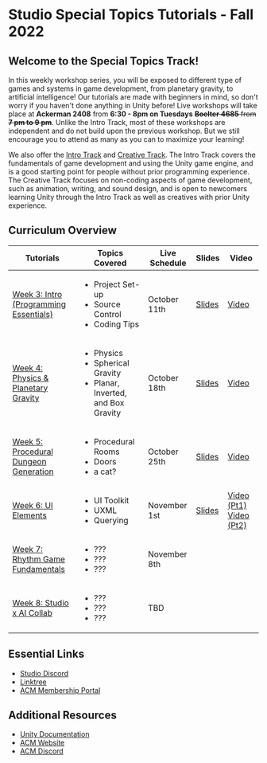 # Studio Special Topics Tutorials - Fall 2022
## Welcome to the Special Topics Track!
In this weekly workshop series, you will be exposed to different type of games and systems in game development, from planetary gravity, to artificial intelligence! Our tutorials are made with beginners in mind, so don't worry if you haven't done anything in Unity before! Live workshops will take place at **Ackerman 2408** from **6:30 - 8pm on Tuesdays** ~~**Boelter 4685** from **7 pm to 9 pm**~~. Unlike the Intro Track, most of these workshops are independent and do not build upon the previous workshop. But we still encourage you to attend as many as you can to maximize your learning!

We also offer the [Intro Track](https://github.com/uclaacm/studio-intro-tutorials) and [Creative Track](https://github.com/uclaacm/studio-creative-tutorials-f21). The Intro Track covers the fundamentals of game development and using the Unity game engine, and is a good starting point for people without prior programming experience. The Creative Track focuses on non-coding aspects of game development, such as animation, writing, and sound design, and is open to newcomers learning Unity through the Intro Track as well as creatives with prior Unity experience.

## Curriculum Overview
| Tutorials | Topics Covered | Live Schedule | Slides | Video |
|-----------|----------------|---------------|--------|-------|
| [Week 3: Intro (Programming Essentials)]() |<ul><li>Project Set-up</li><li>Source Control</li><li>Coding Tips</li></ul>| October 11th | [Slides](https://docs.google.com/presentation/d/1HsSWGSeD5_XGQ0oz774c139nE_LlTVrMJ3MxugmI_7w/edit?usp=sharing) | [Video](https://drive.google.com/file/d/11L_VaPYMQwq0ESWh7kXKbxJUPQ5J_FqL/view?usp=sharing)
| [Week 4: Physics & Planetary Gravity]() |<ul><li>Physics</li><li>Spherical Gravity</li><li>Planar, Inverted, and Box Gravity</li></ul>| October 18th | [Slides](https://docs.google.com/presentation/d/1lbRGuOfFdVXr5sXRKsFP7PYZvj9bl6lr/edit?usp=sharing&ouid=101669539585058123423&rtpof=true&sd=true) | [Video](https://drive.google.com/file/d/1fmfU9gruEI5JLOBFVFO668OSIiusdB5W/view?usp=sharing)
| [Week 5: Procedural Dungeon Generation]() |<ul><li>Procedural Rooms</li><li>Doors</li><li>a cat?</li></ul>| October 25th | [Slides](https://docs.google.com/presentation/d/1Jxknf8qmkSpZq5GENNdOd1QGb8BE9ro1/edit?usp=sharing&ouid=101669539585058123423&rtpof=true&sd=true) | [Video](https://drive.google.com/file/d/1KWxbav5cvomN1JkqnbzncmCeQhwMkajk/view?usp=sharing)
| [Week 6: UI Elements]() |<ul><li>UI Toolkit</li><li>UXML</li><li>Querying</li></ul>| November 1st | [Slides](https://docs.google.com/presentation/d/1zE-DT7NQ0qOjpJx95BJuTGuLFPvpkubSF2OTpne5QAo/edit?usp=sharing) | [Video (Pt1)](https://drive.google.com/file/d/1CO0onG4mJ5ENlqGLEJmjTonfnWkxGClE/view?usp=sharing) [Video (Pt2)](https://drive.google.com/file/d/1LkGOWP7K6lyE8aAR5bEi0NeibqQY6-k8/view?usp=sharing)
| [Week 7: Rhythm Game Fundamentals]() |<ul><li>???</li><li>???</li><li>???</li></ul>| November 8th | 
| [Week 8: Studio x AI Collab]() |<ul><li>???</li><li>???</li><li>???</li></ul>| TBD | 

## Essential Links
- [Studio Discord](https://discord.com/invite/bBk2Mcw)
- [Linktree](https://linktr.ee/acmstudio)
- [ACM Membership Portal](https://members.uclaacm.com/)

## Additional Resources
- [Unity Documentation](https://docs.unity3d.com/Manual/index.html)
- [ACM Website](https://www.uclaacm.com/)
- [ACM Discord](https://discord.com/invite/eWmzKsY)
